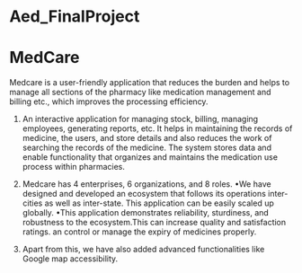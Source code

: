 # Aed_FinalProject
# MedCare

Medcare is a user-friendly application that reduces the burden and helps to manage all sections of the pharmacy like medication management and billing etc., which improves the processing efficiency.

1) An interactive application for managing stock, billing, managing employees, generating reports, etc. It helps in maintaining the records of medicine, the users, and store details and also reduces the work of searching the records of the medicine. The system stores data and enable functionality that organizes and maintains the medication use process within pharmacies.

2) Medcare has 4 enterprises, 6 organizations, and 8 roles. •We have designed and developed an ecosystem that follows its operations inter-cities as well as inter-state. This application can be easily scaled up globally. •This application demonstrates reliability, sturdiness, and robustness to the ecosystem.This can increase quality and satisfaction ratings. an control or manage the expiry of medicines properly.

3) Apart from this, we have also added advanced functionalities like Google map accessibility.


